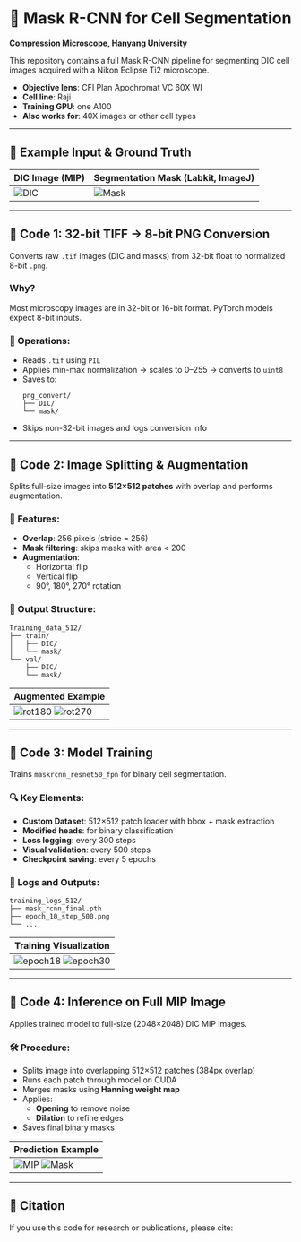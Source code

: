 
# 🧬 Mask R-CNN for Cell Segmentation  
**Compression Microscope, Hanyang University**

This repository contains a full Mask R-CNN pipeline for segmenting DIC cell images acquired with a Nikon Eclipse Ti2 microscope.

- **Objective lens**: CFI Plan Apochromat VC 60X WI  
- **Cell line**: Raji  
- **Training GPU**: one A100
- **Also works for**: 40X images or other cell types

---

## 🔬 Example Input & Ground Truth

| DIC Image (MIP) | Segmentation Mask (Labkit, ImageJ) |
|------------------|-----------------------------------|
| ![DIC](https://github.com/user-attachments/assets/4a7b175b-bf39-4435-a85e-fcdd379374aa) | ![Mask](https://github.com/user-attachments/assets/d6ebb989-343d-4fb7-ab8d-012d2cfd152e) |

---

## 🧩 Code 1: 32-bit TIFF → 8-bit PNG Conversion

Converts raw `.tif` images (DIC and masks) from 32-bit float to normalized 8-bit `.png`.

### Why?  
Most microscopy images are in 32-bit or 16-bit format. PyTorch models expect 8-bit inputs.

### 🔧 Operations:
- Reads `.tif` using `PIL`
- Applies min-max normalization → scales to 0–255 → converts to `uint8`
- Saves to:
  ```
  png_convert/
  ├── DIC/
  └── mask/
  ```
- Skips non-32-bit images and logs conversion info

---

## 🧱 Code 2: Image Splitting & Augmentation

Splits full-size images into **512×512 patches** with overlap and performs augmentation.

### 🧪 Features:
- **Overlap**: 256 pixels (stride = 256)
- **Mask filtering**: skips masks with area < 200
- **Augmentation**:
  - Horizontal flip
  - Vertical flip
  - 90°, 180°, 270° rotation

### 📁 Output Structure:
```
Training_data_512/
├── train/
│   ├── DIC/
│   └── mask/
└── val/
    ├── DIC/
    └── mask/
```

| Augmented Example |
|--------------------|
| ![rot180](https://github.com/user-attachments/assets/bbc6b1a7-965f-4a6e-92c2-a884bcaae211) ![rot270](https://github.com/user-attachments/assets/a9648504-7baa-4956-88b9-a0cb9f44e7f6) |

---

## 🧠 Code 3: Model Training

Trains `maskrcnn_resnet50_fpn` for binary cell segmentation.

### 🔍 Key Elements:
- **Custom Dataset**: 512×512 patch loader with bbox + mask extraction
- **Modified heads**: for binary classification
- **Loss logging**: every 300 steps
- **Visual validation**: every 500 steps
- **Checkpoint saving**: every 5 epochs

### 📁 Logs and Outputs:
```
training_logs_512/
├── mask_rcnn_final.pth
├── epoch_10_step_500.png
└── ...
```

| Training Visualization |
|------------------------|
| ![epoch18](https://github.com/user-attachments/assets/4ce46c31-cd20-492b-9412-57b12d57830e) ![epoch30](https://github.com/user-attachments/assets/e86a2ee4-ce8f-4710-bb6f-4315cbf8bcd2) |

---

## 🎯 Code 4: Inference on Full MIP Image

Applies trained model to full-size (2048×2048) DIC MIP images.

### 🛠️ Procedure:
- Splits image into overlapping 512×512 patches (384px overlap)
- Runs each patch through model on CUDA
- Merges masks using **Hanning weight map**
- Applies:
  - **Opening** to remove noise
  - **Dilation** to refine edges
- Saves final binary masks

| Prediction Example |
|--------------------|
| ![MIP](https://github.com/user-attachments/assets/d343d08b-95da-4bc2-bbb3-151f099effd9) ![Mask](https://github.com/user-attachments/assets/7a7eb87b-0575-4c1a-a82e-dc1ed9a43b0b) |

---

## 📌 Citation
If you use this code for research or publications, please cite:

>
